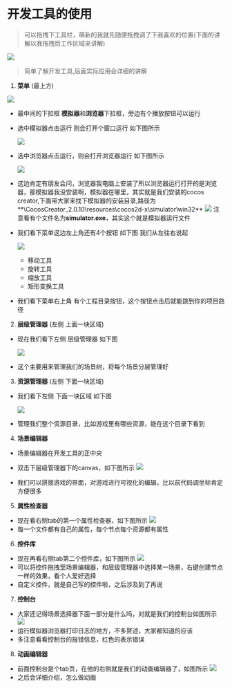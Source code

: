 # 开发工具的使用
> 可以拖拽下工具栏，萌新的我就先随便拖拽调了下我喜欢的位置(下面的讲解以我拖拽后工作区域来讲解)

![](./images/开发工具拖拽工具栏.jpg)

> 简单了解开发工具,后面实际应用会详细的讲解
1. **菜单** (最上方)

![](./images/菜单.jpg)

* 最中间的下拉框 **模拟器**和**浏览器**下拉框，旁边有个播放按钮可以运行

* 选中模拟器点击运行 则会打开个窗口运行 如下图所示

  ![](./images/模拟器运行窗口.jpg)

* 选中浏览器点击运行，则会打开浏览器运行 如下图所示
  
  ![](./images/浏览器运行.jpg)
  
* 这边肯定有朋友会问，浏览器我电脑上安装了所以浏览器运行打开的是浏览器，那模拟器我没安装啊，模拟器在哪里，其实就是我们安装的cocos creator,下面带大家来找下模拟器的安装目录,路径为**\CocosCreator_2.0.10\resources\cocos2d-x\simulator\win32**
  ![](./images/模拟器路径.jpg)
  注意看有个文件名为**simulator.exe**，其实这个就是模拟器运行文件

* 我们看下菜单这边左上角还有4个按钮 如下图 我们从左往右说起
  

  ![](./images/菜单栏左上角4个按钮.jpg)

  * 移动工具
  * 旋转工具
  * 缩放工具
  * 矩形变换工具
  
* 我们看下菜单右上角 有个工程目录按钮，这个按钮点击后就能跳到你的项目路径

2. **层级管理器** (左侧 上面一块区域)

* 现在我们看下左侧 层级管理器 如下图

     ![](./images/层级管理器.jpg)

* 这个主要用来管理我们的场景树，将每个场景分层管理好

3. **资源管理器** (左侧 下面一块区域)

* 我们看下左侧 下面一块区域 如下图
  
     ![](./images/资源管理器.jpg)

* 管理我们整个资源目录，比如游戏里有哪些资源，能在这个目录下看到

4. **场景编辑器**

* 场景编辑器在开发工具的正中央 

* 双击下层级管理器下的canvas，如下图所示
     ![](./images/场景编辑器.jpg)
* 我们可以拼接游戏的界面，对游戏进行可视化的编辑，比以前代码调坐标肯定方便很多

5. **属性检查器**

* 现在看右侧tab的第一个属性检查器，如下图所示
     ![](./images\属性检查器.jpg)
* 每一个文件都有自己的属性，每个节点每个资源都有属性

6. **控件库**

* 现在再看右侧tab第二个控件库，如下图所示
  ![](./images/控件库.jpg)
* 可以将控件拖拽至场景编辑器，和层级管理器中选择某一场景，右键创建节点一样的效果，看个人爱好选择
* 自定义控件，就是自己写的控件啦，之后涉及到了再说

7. **控制台**

* 大家还记得场景选择器下面一部分是什么吗，对就是我们的控制台如图所示
  ![](./images/控制台.jpg)
* 运行模拟器浏览器打印日志的地方，不多赘述，大家都知道的应该
* 多注意看看控制台的报错信息，红色的表示错误

8. **动画编辑器**

* 前面控制台是个tab页，在他的右侧就是我们的动画编辑器了，如图所示
  ![](./images/动画编辑器.jpg)
* 之后会详细介绍，怎么做动画

